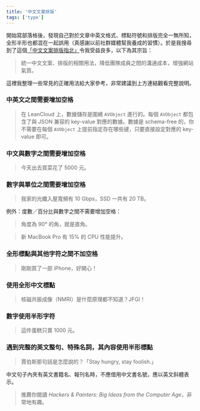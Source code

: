 ```yaml
---
title: '中文文案排版'
tags: ['type']
---
```

開始寫部落格後，發現自己對於文章中英文格式、標點符號和排版完全一無所知，全形半形也都混在一起誤用（真感謝以前社群媒體幫我養成的習慣）。於是我搜尋到了這個[「中文文案排版指北」](https://github.com/sparanoid/chinese-copywriting-guidelines)令我受益良多，以下為其宗旨：

>統一中文文案、排版的相關用法，降低團隊成員之間的溝通成本，增強網站氣質。

這裡我整理一些常見的正確用法給大家參考，非常建議到上方連結觀看完整說明。

### 中英文之間需要增加空格

> 在 LeanCloud 上，數據儲存是圍繞 `AVObject` 進行的。每個 `AVObject` 都包含了與 JSON 兼容的 key-value 對應的數據。數據是 schema-free 的，你不需要在每個 `AVObject` 上提前指定存在哪些键，只要直接設定對應的 key-value 即可。

### 中文與數字之間需要增加空格

> 今天出去買菜花了 5000 元。

### 數字與單位之間需要增加空格

> 我家的光纖入屋寬頻有 10 Gbps，SSD 一共有 20 TB。

例外：度數／百分比與數字之間不需要增加空格：

> 角度為 90° 的角，就是直角。

> 新 MacBook Pro 有 15% 的 CPU 性能提升。

### 全形標點與其他字符之間不加空格

> 剛剛買了一部 iPhone，好開心！

### 使用全形中文標點

> 核磁共振成像（NMRI）是什麼原理都不知道？JFGI！

### 數字使用半形字符

> 這件蛋糕只賣 1000 元。

### 遇到完整的英文整句、特殊名詞，其內容使用半形標點


> 賈伯斯那句話是怎麼說的？「Stay hungry, stay foolish.」

中文句子內夾有英文書籍名、報刊名時，不應借用中文書名號，應以英文斜體表示。

> 推薦你閱讀 *Hackers & Painters: Big Ideas from the Computer Age*，非常地有趣。



